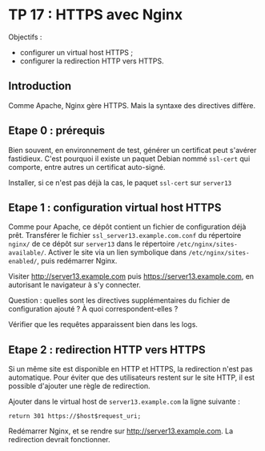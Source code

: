 # TP 17 : HTTPS avec Nginx

Objectifs :

- configurer un virtual host HTTPS ;
- configurer la redirection HTTP vers HTTPS.

## Introduction

Comme Apache, Nginx gère HTTPS. Mais la syntaxe des directives diffère.

## Etape 0 : prérequis

Bien souvent, en environnement de test, générer un certificat peut s'avérer
fastidieux. C'est pourquoi il existe un paquet Debian nommé `ssl-cert` qui
comporte, entre autres un certificat auto-signé.

Installer, si ce n'est pas déjà la cas, le paquet `ssl-cert` sur `server13`

## Etape 1 : configuration virtual host HTTPS

Comme pour Apache, ce dépôt contient un fichier de configuration déjà prêt.
Transférer le fichier `ssl_server13.example.com.conf` du répertoire `nginx/` de
ce dépôt sur `server13` dans le répertoire `/etc/nginx/sites-available/`.
Activer le site via un lien symbolique dans `/etc/nginx/sites-enabled/`, puis
redémarrer Nginx.

Visiter http://server13.example.com puis https://server13.example.com, en
autorisant le navigateur à s'y connecter.

Question : quelles sont les directives supplémentaires du fichier de
configuration ajouté ? À quoi correspondent-elles ?

Vérifier que les requêtes apparaissent bien dans les logs.

## Etape 2 : redirection HTTP vers HTTPS

Si un même site est disponible en HTTP et HTTPS, la redirection n'est pas
automatique. Pour éviter que des utilisateurs restent sur le site HTTP, il est
possible d'ajouter une règle de redirection. 

Ajouter dans le virtual host de `server13.example.com` la ligne suivante :
```
return 301 https://$host$request_uri;
```

Redémarrer Nginx, et se rendre sur http://server13.example.com. La
redirection devrait fonctionner.

